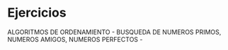 # Ejercicios
ALGORITMOS DE ORDENAMIENTO - BUSQUEDA DE NUMEROS PRIMOS, NUMEROS AMIGOS, NUMEROS PERFECTOS - 
